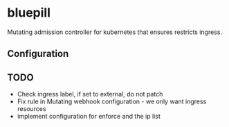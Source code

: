 # bluepill
Mutating admission controller for kubernetes that ensures restricts ingress.

## Configuration


## TODO

- Check ingress label, if set to external, do not patch
- Fix rule in Mutating webhook configuration - we only want ingress resources
- implement configuration for enforce and the ip list